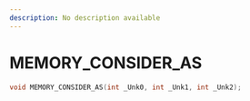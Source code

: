 ```yaml
---
description: No description available 
---
```


# MEMORY_CONSIDER_AS

```cpp
void MEMORY_CONSIDER_AS(int _Unk0, int _Unk1, int _Unk2);
```